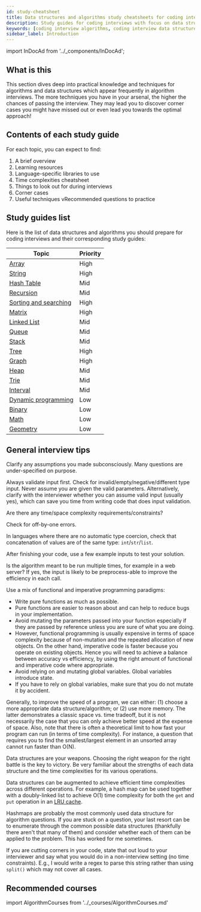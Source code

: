 ```yaml
---
id: study-cheatsheet
title: Data structures and algorithms study cheatsheets for coding interviews
description: Study guides for coding interviews with focus on data structures and algorithms, including practice questions, techniques, time complexity and recommended resources
keywords: [coding interview algorithms, coding interview data structures]
sidebar_label: Introduction
---
```


import InDocAd from '../\_components/InDocAd';

## What is this

This section dives deep into practical knowledge and techniques for algorithms and data structures which appear frequently in algorithm interviews. The more techniques you have in your arsenal, the higher the chances of passing the interview. They may lead you to discover corner cases you might have missed out or even lead you towards the optimal approach!

## Contents of each study guide

For each topic, you can expect to find:

1. A brief overview
1. Learning resources
1. Language-specific libraries to use
1. Time complexities cheatsheet
1. Things to look out for during interviews
1. Corner cases
1. Useful techniques vRecommended questions to practice

## Study guides list

Here is the list of data structures and algorithms you should prepare for coding interviews and their corresponding study guides:

| Topic                                                      | Priority |
| ---------------------------------------------------------- | -------- |
| [Array](./algorithms/array.md)                             | High     |
| [String](./algorithms/string.md)                           | High     |
| [Hash Table](./algorithms/hash-table.md)                   | Mid      |
| [Recursion](./algorithms/recursion.md)                     | Mid      |
| [Sorting and searching](./algorithms/sorting-searching.md) | High     |
| [Matrix](./algorithms/matrix.md)                           | High     |
| [Linked List](./algorithms/linked-list.md)                 | Mid      |
| [Queue](./algorithms/queue.md)                             | Mid      |
| [Stack](./algorithms/stack.md)                             | Mid      |
| [Tree](./algorithms/tree.md)                               | High     |
| [Graph](./algorithms/graph.md)                             | High     |
| [Heap](./algorithms/heap.md)                               | Mid      |
| [Trie](./algorithms/trie.md)                               | Mid      |
| [Interval](./algorithms/interval.md)                       | Mid      |
| [Dynamic programming](./algorithms/dynamic-programming.md) | Low      |
| [Binary](./algorithms/binary.md)                           | Low      |
| [Math](./algorithms/math.md)                               | Low      |
| [Geometry](./algorithms/geometry.md)                       | Low      |

## General interview tips

Clarify any assumptions you made subconsciously. Many questions are under-specified on purpose.

Always validate input first. Check for invalid/empty/negative/different type input. Never assume you are given the valid parameters. Alternatively, clarify with the interviewer whether you can assume valid input (usually yes), which can save you time from writing code that does input validation.

Are there any time/space complexity requirements/constraints?

Check for off-by-one errors.

In languages where there are no automatic type coercion, check that concatenation of values are of the same type: `int`/`str`/`list`.

After finishing your code, use a few example inputs to test your solution.

Is the algorithm meant to be run multiple times, for example in a web server? If yes, the input is likely to be preprocess-able to improve the efficiency in each call.

Use a mix of functional and imperative programming paradigms:

- Write pure functions as much as possible.
- Pure functions are easier to reason about and can help to reduce bugs in your implementation.
- Avoid mutating the parameters passed into your function especially if they are passed by reference unless you are sure of what you are doing.
- However, functional programming is usually expensive in terms of space complexity because of non-mutation and the repeated allocation of new objects. On the other hand, imperative code is faster because you operate on existing objects. Hence you will need to achieve a balance between accuracy vs efficiency, by using the right amount of functional and imperative code where appropriate.
- Avoid relying on and mutating global variables. Global variables introduce state.
- If you have to rely on global variables, make sure that you do not mutate it by accident.

Generally, to improve the speed of a program, we can either: (1) choose a more appropriate data structure/algorithm; or (2) use more memory. The latter demonstrates a classic space vs. time tradeoff, but it is not necessarily the case that you can only achieve better speed at the expense of space. Also, note that there is often a theoretical limit to how fast your program can run (in terms of time complexity). For instance, a question that requires you to find the smallest/largest element in an unsorted array cannot run faster than O(N).

Data structures are your weapons. Choosing the right weapon for the right battle is the key to victory. Be very familiar about the strengths of each data structure and the time complexities for its various operations.

Data structures can be augmented to achieve efficient time complexities across different operations. For example, a hash map can be used together with a doubly-linked list to achieve O(1) time complexity for both the `get` and `put` operation in an [LRU cache](https://leetcode.com/problems/lru-cache/).

Hashmaps are probably the most commonly used data structure for algorithm questions. If you are stuck on a question, your last resort can be to enumerate through the common possible data structures (thankfully there aren't that many of them) and consider whether each of them can be applied to the problem. This has worked for me sometimes.

If you are cutting corners in your code, state that out loud to your interviewer and say what you would do in a non-interview setting (no time constraints). E.g., I would write a regex to parse this string rather than using `split()` which may not cover all cases.

<InDocAd/>

## Recommended courses

import AlgorithmCourses from '../\_courses/AlgorithmCourses.md'

<AlgorithmCourses />

<!-- ## References

- [Educative's Grokking the Coding Interview: Patterns for Coding Questions](https://www.educative.io/courses/grokking-the-coding-interview?aff=x23W)
- http://blog.triplebyte.com/how-to-pass-a-programming-interview
- http://www.geeksforgeeks.org/must-do-coding-questions-for-companies-like-amazon-microsoft-adobe/
- https://medium.com/basecs -->
